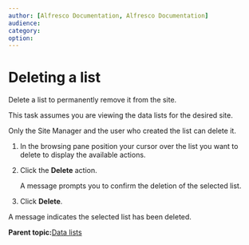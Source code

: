 ```yaml
---
author: [Alfresco Documentation, Alfresco Documentation]
audience: 
category: 
option: 
---
```


# Deleting a list

Delete a list to permanently remove it from the site.

This task assumes you are viewing the data lists for the desired site.

Only the Site Manager and the user who created the list can delete it.

1.  In the browsing pane position your cursor over the list you want to delete to display the available actions.

2.  Click the **Delete** action.

    A message prompts you to confirm the deletion of the selected list.

3.  Click **Delete**.


A message indicates the selected list has been deleted.

**Parent topic:**[Data lists](../concepts/datalists-intro.md)

